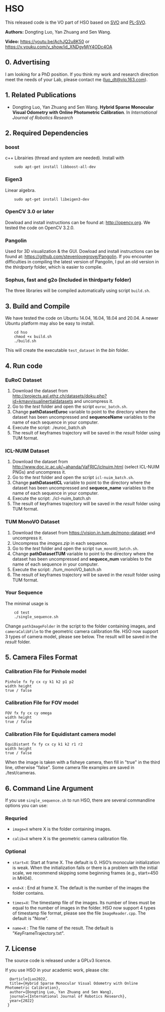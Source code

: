 # HSO

This released code is the VO part of HSO based on [SVO](https://github.com/uzh-rpg/rpg_svo) and [PL-SVO](https://github.com/rubengooj/pl-svo).

**Authors:** Dongting Luo, Yan Zhuang and Sen Wang.

**Video:** https://youtu.be/AchJQ2u8K50  or  https://v.youku.com/v_show/id_XNDgyMjY4ODc4OA

## 0. Advertising
I am looking for a PhD position. If you think my work and research direction meet the needs of your Lab, please contact me (luo_dt@vip.163.com).


## 1. Related Publications

* Dongting Luo, Yan Zhuang and Sen Wang. **Hybrid Sparse Monocular Visual Odometry with Online Photometric Calibration**. In *International Journal of Robotics Research*

## 2. Required Dependencies

### boost
c++ Librairies (thread and system are needed). Install with
	
		sudo apt-get install libboost-all-dev

### Eigen3
Linear algebra.

		sudo apt-get install libeigen3-dev

### OpenCV 3.0 or later
Dowload and install instructions can be found at: http://opencv.org. We tested the code on OpenCV 3.2.0.

### Pangolin
Used for 3D visualization & the GUI. Dowload and install instructions can be found at: https://github.com/stevenlovegrove/Pangolin.
If you encounter difficulties in compiling the latest version of Pangolin, I put an old version in the *thirdparty* folder, which is easier to complie.

### Sophus, fast and g2o (Included in thirdparty folder)
The three libraries will be compiled automatically using script `build.sh`.

## 3. Build and Compile
We have tested the code on Ubuntu 14.04, 16.04, 18.04 and 20.04. A newer Ubuntu platform may also be easy to install.

		cd hso
		chmod +x build.sh
		./build.sh

This will create the executable `test_dataset` in the *bin* folder.

## 4. Run code

### EuRoC Dataset

1. Download the dataset from http://projects.asl.ethz.ch/datasets/doku.php?id=kmavvisualinertialdatasets and uncompress it.
2. Go to the *test* folder and open the script `euroc_batch.sh`.
3. Change **pathDatasetEuroc** variable to point to the directory where the dataset has been uncompressed and **sequenceName** variables to the name of each sequence in your computer.
4. Execute the script: ./euroc_batch.sh
5. The result of keyframes trajectory will be saved in the *result* folder using TUM format.

### ICL-NUIM Dataset

1. Download the dataset from http://www.doc.ic.ac.uk/~ahanda/VaFRIC/iclnuim.html (select ICL-NUIM PNGs) and uncompress it.
2. Go to the *test* folder and open the script `icl-nuim_batch.sh`.
3. Change **pathDatasetICL** variable to point to the directory where the dataset has been uncompressed and **sequece_name** variables to the name of each sequence in your computer.
4. Execute the script: ./icl-nuim_batch.sh
5. The result of keyframes trajectory will be saved in the *result* folder using TUM format.

### TUM MonoVO Dataset

1. Download the dataset from https://vision.in.tum.de/mono-dataset and uncompress it.
2. Uncompress the *images.zip* in each sequence.
3. Go to the *test* folder and open the script `tum_monoVO_batch.sh`.
4. Change **pathDatasetTUM** variable to point to the directory where the dataset has been uncompressed and **sequece_num** variables to the name of each sequence in your computer.
5. Execute the script: ./tum_monoVO_batch.sh
6. The result of keyframes trajectory will be saved in the *result* folder using TUM format.

### Your Sequence
The minimal usage is
	
		cd test
		./single_sequence.sh 
	
Change `pathImageFolder` in the script to the folder containing images, and `cameraCalibFile` to the geometric camera calibration file. HSO now support 3 types of camera model, please see below. 
The result will be saved in the *result* folder.

## 5. Camera Files Format

### Calibration File for Pinhole model

	Pinhole fx fy cx cy k1 k2 p1 p2
	width height
	true / false

### Calibration File for FOV model

	FOV fx fy cx cy omega
	width height
	true / false

### Calibration File for Equidistant camera model

	EquiDistant fx fy cx cy k1 k2 r1 r2
	width height
	true / false

When the image is taken with a fisheye camera, then fill in "true" in the third line, otherwise "false". Some camera file examples are saved in ./test/cameras.

## 6. Command Line Argument
If you use `single_sequence.sh` to run HSO, there are several commandline options you can use:

### Requried
- `image=X` where X is the folder containing images.

- `calib=X` where X is the geometric camera calibration file.

### Optional 
- `start=X`: Start at frame X. The default is 0. HSO’s monocular initialization is weak. When the initialization fails or there is a problem with the initial scale, we recommend skipping some beginning frames (e.g., start=450 in MH04).

- `end=X`  : End at frame X. The default is the number of the images the folder contains.

- `times=X`: The timestamp file of the images. Its number of lines must be equal to the number of images in the folder. HSO now support 4 types of timestamp file format, please see the file `ImageReader.cpp`. The default is "None".

- `name=X` : The file name of the result. The default is "KeyFrameTrajectory.txt".

## 7. License
The source code is released under a GPLv3 licence.

If you use HSO in your academic work, please cite:

      @article{Luo2022,
      title={Hybrid Sparse Monocular Visual Odometry with Online Photometric Calibration},
      author={Dongting Luo, Yan Zhuang and Sen Wang},
      journal={International Journal of Robotics Research},
      year={2022}
     }
